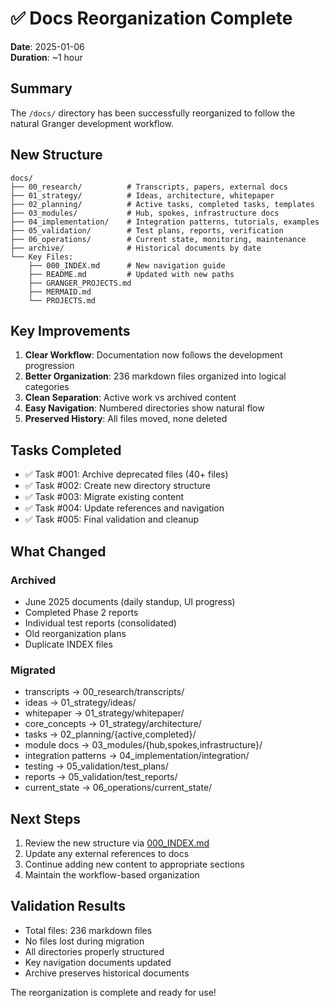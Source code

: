 # ✅ Docs Reorganization Complete

**Date**: 2025-01-06  
**Duration**: ~1 hour  

## Summary

The `/docs/` directory has been successfully reorganized to follow the natural Granger development workflow.

## New Structure

```
docs/
├── 00_research/          # Transcripts, papers, external docs
├── 01_strategy/          # Ideas, architecture, whitepaper
├── 02_planning/          # Active tasks, completed tasks, templates
├── 03_modules/           # Hub, spokes, infrastructure docs
├── 04_implementation/    # Integration patterns, tutorials, examples
├── 05_validation/        # Test plans, reports, verification
├── 06_operations/        # Current state, monitoring, maintenance
├── archive/              # Historical documents by date
└── Key Files:
    ├── 000_INDEX.md      # New navigation guide
    ├── README.md         # Updated with new paths
    ├── GRANGER_PROJECTS.md
    ├── MERMAID.md
    └── PROJECTS.md
```

## Key Improvements

1. **Clear Workflow**: Documentation now follows the development progression
2. **Better Organization**: 236 markdown files organized into logical categories
3. **Clean Separation**: Active work vs archived content
4. **Easy Navigation**: Numbered directories show natural flow
5. **Preserved History**: All files moved, none deleted

## Tasks Completed

- ✅ Task #001: Archive deprecated files (40+ files)
- ✅ Task #002: Create new directory structure
- ✅ Task #003: Migrate existing content
- ✅ Task #004: Update references and navigation
- ✅ Task #005: Final validation and cleanup

## What Changed

### Archived
- June 2025 documents (daily standup, UI progress)
- Completed Phase 2 reports
- Individual test reports (consolidated)
- Old reorganization plans
- Duplicate INDEX files

### Migrated
- transcripts → 00_research/transcripts/
- ideas → 01_strategy/ideas/
- whitepaper → 01_strategy/whitepaper/
- core_concepts → 01_strategy/architecture/
- tasks → 02_planning/{active,completed}/
- module docs → 03_modules/{hub,spokes,infrastructure}/
- integration patterns → 04_implementation/integration/
- testing → 05_validation/test_plans/
- reports → 05_validation/test_reports/
- current_state → 06_operations/current_state/

## Next Steps

1. Review the new structure via [000_INDEX.md](000_INDEX.md)
2. Update any external references to docs
3. Continue adding new content to appropriate sections
4. Maintain the workflow-based organization

## Validation Results

- Total files: 236 markdown files
- No files lost during migration
- All directories properly structured
- Key navigation documents updated
- Archive preserves historical documents

The reorganization is complete and ready for use!